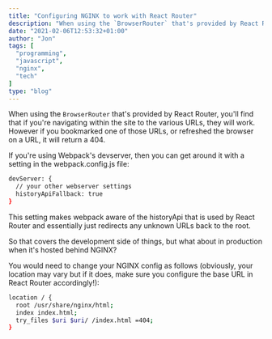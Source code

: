 ```yaml
---
title: "Configuring NGINX to work with React Router"
description: "When using the `BrowserRouter` that's provided by React Router, you'll find that if you're navigating within the site to the various URLs, they will work. However if you bookmarked one of those URLs, or refreshed the browser on a URL, it will return a 404."
date: "2021-02-06T12:53:32+01:00"
author: "Jon"
tags: [
  "programming",
  "javascript",
  "nginx",
  "tech"
]
type: "blog"
---
```


When using the `BrowserRouter` that's provided by React Router, you'll find that if you're navigating within the site to the various URLs, they will work. However if you bookmarked one of those URLs, or refreshed the browser on a URL, it will return a 404.

If you're using Webpack's devserver, then you can get around it with a setting in the webpack.config.js file:

```bash
devServer: {
  // your other webserver settings
  historyApiFallback: true
}
```

This setting makes webpack aware of the historyApi that is used by React Router and essentially just redirects any unknown URLs back to the root.

So that covers the development side of things, but what about in production when it's hosted behind NGINX?

You would need to change your NGINX config as follows (obviously, your location may vary but if it does, make sure you configure the base URL in React Router accordingly!):

```bash
location / {
  root /usr/share/nginx/html;
  index index.html;
  try_files $uri $uri/ /index.html =404;
}
```
